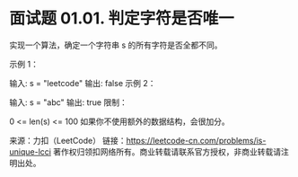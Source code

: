 # 面试题 01.01. 判定字符是否唯一

实现一个算法，确定一个字符串 s 的所有字符是否全都不同。

示例 1：

输入: s = "leetcode"
输出: false 
示例 2：

输入: s = "abc"
输出: true
限制：

0 <= len(s) <= 100
如果你不使用额外的数据结构，会很加分。

来源：力扣（LeetCode）
链接：https://leetcode-cn.com/problems/is-unique-lcci
著作权归领扣网络所有。商业转载请联系官方授权，非商业转载请注明出处。